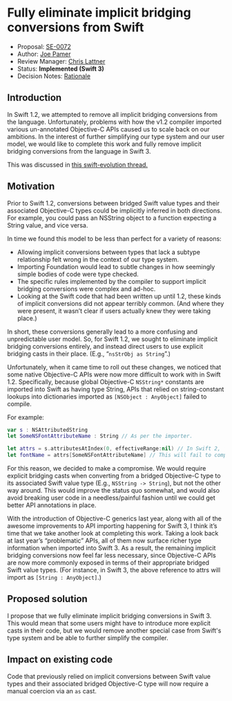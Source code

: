# Fully eliminate implicit bridging conversions from Swift

* Proposal: [SE-0072](0072-eliminate-implicit-bridging-conversions.md)
* Author: [Joe Pamer](https://github.com/jopamer)
* Review Manager: [Chris Lattner](https://github.com/lattner)
* Status: **Implemented (Swift 3)**
* Decision Notes: [Rationale](https://lists.swift.org/pipermail/swift-evolution-announce/2016-May/000137.html)

## Introduction
In Swift 1.2, we attempted to remove all implicit bridging conversions from the language. Unfortunately, problems with how the v1.2 compiler imported various un-annotated Objective-C APIs caused us to scale back on our ambitions.
In the interest of further simplifying our type system and our user model, we would like to complete this work and fully remove implicit bridging conversions from the language in Swift 3.

This was discussed in [this swift-evolution thread.](https://lists.swift.org/pipermail/swift-evolution/Week-of-Mon-20160418/015238.html)

## Motivation
Prior to Swift 1.2, conversions between bridged Swift value types and their associated Objective-C types could be implicitly inferred in both directions. For example, you could pass an NSString object to a function expecting a String value, and vice versa.

In time we found this model to be less than perfect for a variety of reasons:
* Allowing implicit conversions between types that lack a subtype relationship felt wrong in the context of our type system.
* Importing Foundation would lead to subtle changes in how seemingly simple bodies of code were type checked.
* The specific rules implemented by the compiler to support implicit bridging conversions were complex and ad-hoc.
* Looking at the Swift code that had been written up until 1.2, these kinds of implicit conversions did not appear terribly common. (And where they were present, it wasn’t clear if users actually knew they were taking place.)

In short, these conversions generally lead to a more confusing and unpredictable user model. So, for Swift 1.2, we sought to eliminate implicit bridging conversions entirely, and instead direct users to use explicit bridging casts in their place. (E.g., “```nsStrObj as String```”.)

Unfortunately, when it came time to roll out these changes, we noticed that some native Objective-C APIs were now more difficult to work with in Swift 1.2. Specifically, because global Objective-C ```NSString*``` constants are imported into Swift as having type String, APIs that relied on string-constant lookups into dictionaries imported as ```[NSObject : AnyObject]``` failed to compile.

For example:

```swift
var s : NSAttributedString
let SomeNSFontAttributeName : String // As per the importer.

let attrs = s.attributesAtIndex(0, effectiveRange:nil) // In Swift 2, ‘attrs’ has type [NSObject : AnyObject]
let fontName = attrs[SomeNSFontAttributeName] // This will fail to compile without an implicit conversion from String to NSString.
```

For this reason, we decided to make a compromise. We would require explicit bridging casts when converting from a bridged Objective-C type to its associated Swift value type (E.g., ```NSString -> String```), but not the other way around. This would improve the status quo somewhat, and would also avoid breaking user code in a needless/painful fashion until we could get better API annotations in place.

With the introduction of Objective-C generics last year, along with all of the awesome improvements to API importing happening for Swift 3, I think it’s time that we take another look at completing this work. Taking a look back at last year’s “problematic” APIs, all of them now surface richer type information when imported into Swift 3. As a result, the remaining implicit bridging conversions now feel far less necessary, since Objective-C APIs are now more commonly exposed in terms of their appropriate bridged Swift value types. (For instance, in Swift 3, the above reference to attrs will import as ```[String : AnyObject]```.)

## Proposed solution
I propose that we fully eliminate implicit bridging conversions in Swift 3. This would mean that some users might have to introduce more explicit casts in their code, but we would remove another special case from Swift's type system and be able to further simplify the compiler. 

## Impact on existing code
Code that previously relied on implicit conversions between Swift value types and their associated bridged Objective-C type will now require a manual coercion via an ```as``` cast.
